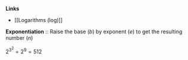 **Links**
- [[Logarithms (log)]] 

**Exponentiation** :: Raise the base ($b$) by exponent ($e$) to get the resulting number ($n$)

$2^{3^{2}} = 2^{9} = 512$

